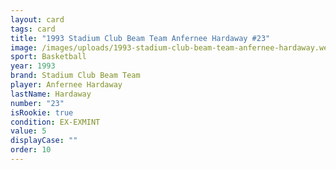 ```yaml
---
layout: card
tags: card
title: "1993 Stadium Club Beam Team Anfernee Hardaway #23"
image: /images/uploads/1993-stadium-club-beam-team-anfernee-hardaway.webp
sport: Basketball
year: 1993
brand: Stadium Club Beam Team
player: Anfernee Hardaway
lastName: Hardaway
number: "23"
isRookie: true
condition: EX-EXMINT
value: 5
displayCase: ""
order: 10
---
```

